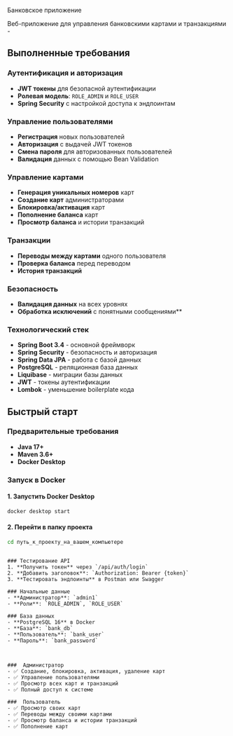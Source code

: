 Банковское приложение

Веб-приложение для управления банковскими картами и транзакциями - 


## Выполненные требования

### Аутентификация и авторизация
- **JWT токены** для безопасной аутентификации
- **Ролевая модель**: `ROLE_ADMIN` и `ROLE_USER`
- **Spring Security** с настройкой доступа к эндпоинтам

###  Управление пользователями
- **Регистрация** новых пользователей
- **Авторизация** с выдачей JWT токенов
- **Смена пароля** для авторизованных пользователей
- **Валидация** данных с помощью Bean Validation

### Управление картами
- **Генерация уникальных номеров** карт
- **Создание карт** администраторами
- **Блокировка/активация** карт
- **Пополнение баланса** карт
- **Просмотр баланса** и истории транзакций

### Транзакции
- **Переводы между картами** одного пользователя
- **Проверка баланса** перед переводом
- **История транзакций**

### Безопасность
- **Валидация данных** на всех уровнях
- **Обработка исключений** с понятными сообщениями**



### Технологический стек
- **Spring Boot 3.4** - основной фреймворк
- **Spring Security** - безопасность и авторизация
- **Spring Data JPA** - работа с базой данных
- **PostgreSQL** - реляционная база данных
- **Liquibase** - миграции базы данных
- **JWT** - токены аутентификации
- **Lombok** - уменьшение boilerplate кода

## Быстрый старт

### Предварительные требования
- **Java 17+**
- **Maven 3.6+**
- **Docker Desktop**

### Запуск в Docker

#### 1. Запустить Docker Desktop
```bash
docker desktop start
```

#### 2. Перейти в папку проекта
```bash
cd путь_к_проекту_на_вашем_компьютере
```

```

### Тестирование API
1. **Получить токен** через `/api/auth/login`
2. **Добавить заголовок**: `Authorization: Bearer {token}`
3. **Тестировать эндпоинты** в Postman или Swagger

### Начальные данные
- **Администратор**: `admin1`
- **Роли**: `ROLE_ADMIN`, `ROLE_USER`

### База данных
- **PostgreSQL 16** в Docker
- **База**: `bank_db`
- **Пользователь**: `bank_user`
- **Пароль**: `bank_password`



###  Администратор
- ✅ Создание, блокировка, активация, удаление карт
- ✅ Управление пользователями
- ✅ Просмотр всех карт и транзакций
- ✅ Полный доступ к системе

###  Пользователь
- ✅ Просмотр своих карт
- ✅ Переводы между своими картами
- ✅ Просмотр баланса и истории транзакций
- ✅ Пополнение карт


